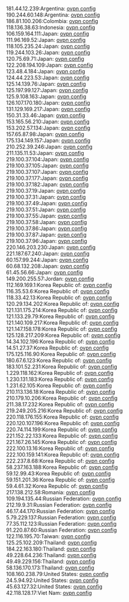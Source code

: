 181.44.12.239:Argentina: [ovpn config](vpn/181_44_12_239.ovpn)  
190.244.60.148:Argentina: [ovpn config](vpn/190_244_60_148.ovpn)  
186.81.100.206:Colombia: [ovpn config](vpn/186_81_100_206.ovpn)  
118.136.38.63:Indonesia: [ovpn config](vpn/118_136_38_63.ovpn)  
106.159.164.111:Japan: [ovpn config](vpn/106_159_164_111.ovpn)  
111.96.169.52:Japan: [ovpn config](vpn/111_96_169_52.ovpn)  
118.105.235.24:Japan: [ovpn config](vpn/118_105_235_24.ovpn)  
119.244.103.26:Japan: [ovpn config](vpn/119_244_103_26.ovpn)  
120.75.69.71:Japan: [ovpn config](vpn/120_75_69_71.ovpn)  
122.208.194.109:Japan: [ovpn config](vpn/122_208_194_109.ovpn)  
123.48.4.184:Japan: [ovpn config](vpn/123_48_4_184.ovpn)  
124.44.223.53:Japan: [ovpn config](vpn/124_44_223_53.ovpn)  
125.14.139.76:Japan: [ovpn config](vpn/125_14_139_76.ovpn)  
125.197.99.127:Japan: [ovpn config](vpn/125_197_99_127.ovpn)  
125.9.108.163:Japan: [ovpn config](vpn/125_9_108_163.ovpn)  
126.107.170.180:Japan: [ovpn config](vpn/126_107_170_180.ovpn)  
131.129.169.217:Japan: [ovpn config](vpn/131_129_169_217.ovpn)  
150.31.33.46:Japan: [ovpn config](vpn/150_31_33_46.ovpn)  
153.165.56.210:Japan: [ovpn config](vpn/153_165_56_210.ovpn)  
153.202.57.134:Japan: [ovpn config](vpn/153_202_57_134.ovpn)  
157.65.87.98:Japan: [ovpn config](vpn/157_65_87_98.ovpn)  
175.134.149.157:Japan: [ovpn config](vpn/175_134_149_157.ovpn)  
210.252.39.246:Japan: [ovpn config](vpn/210_252_39_246.ovpn)  
211.135.11.53:Japan: [ovpn config](vpn/211_135_11_53.ovpn)  
219.100.37.104:Japan: [ovpn config](vpn/219_100_37_104.ovpn)  
219.100.37.105:Japan: [ovpn config](vpn/219_100_37_105.ovpn)  
219.100.37.107:Japan: [ovpn config](vpn/219_100_37_107.ovpn)  
219.100.37.177:Japan: [ovpn config](vpn/219_100_37_177.ovpn)  
219.100.37.182:Japan: [ovpn config](vpn/219_100_37_182.ovpn)  
219.100.37.19:Japan: [ovpn config](vpn/219_100_37_19.ovpn)  
219.100.37.31:Japan: [ovpn config](vpn/219_100_37_31.ovpn)  
219.100.37.49:Japan: [ovpn config](vpn/219_100_37_49.ovpn)  
219.100.37.51:Japan: [ovpn config](vpn/219_100_37_51.ovpn)  
219.100.37.55:Japan: [ovpn config](vpn/219_100_37_55.ovpn)  
219.100.37.58:Japan: [ovpn config](vpn/219_100_37_58.ovpn)  
219.100.37.86:Japan: [ovpn config](vpn/219_100_37_86.ovpn)  
219.100.37.87:Japan: [ovpn config](vpn/219_100_37_87.ovpn)  
219.100.37.96:Japan: [ovpn config](vpn/219_100_37_96.ovpn)  
220.146.203.230:Japan: [ovpn config](vpn/220_146_203_230.ovpn)  
221.187.67.240:Japan: [ovpn config](vpn/221_187_67_240.ovpn)  
60.157.99.244:Japan: [ovpn config](vpn/60_157_99_244.ovpn)  
60.68.132.208:Japan: [ovpn config](vpn/60_68_132_208.ovpn)  
61.45.56.66:Japan: [ovpn config](vpn/61_45_56_66.ovpn)  
149.200.255.57:Jordan: [ovpn config](vpn/149_200_255_57.ovpn)  
112.169.169.1:Korea Republic of: [ovpn config](vpn/112_169_169_1.ovpn)  
116.35.53.6:Korea Republic of: [ovpn config](vpn/116_35_53_6.ovpn)  
118.33.42.13:Korea Republic of: [ovpn config](vpn/118_33_42_13.ovpn)  
120.29.134.202:Korea Republic of: [ovpn config](vpn/120_29_134_202.ovpn)  
121.131.175.214:Korea Republic of: [ovpn config](vpn/121_131_175_214.ovpn)  
121.133.29.79:Korea Republic of: [ovpn config](vpn/121_133_29_79.ovpn)  
121.140.109.217:Korea Republic of: [ovpn config](vpn/121_140_109_217.ovpn)  
121.147.158.178:Korea Republic of: [ovpn config](vpn/121_147_158_178.ovpn)  
125.128.217.209:Korea Republic of: [ovpn config](vpn/125_128_217_209.ovpn)  
14.34.102.196:Korea Republic of: [ovpn config](vpn/14_34_102_196.ovpn)  
14.51.27.37:Korea Republic of: [ovpn config](vpn/14_51_27_37.ovpn)  
175.125.116.90:Korea Republic of: [ovpn config](vpn/175_125_116_90.ovpn)  
180.67.6.123:Korea Republic of: [ovpn config](vpn/180_67_6_123.ovpn)  
183.101.52.231:Korea Republic of: [ovpn config](vpn/183_101_52_231.ovpn)  
1.229.118.162:Korea Republic of: [ovpn config](vpn/1_229_118_162.ovpn)  
1.230.131.183:Korea Republic of: [ovpn config](vpn/1_230_131_183.ovpn)  
1.231.62.105:Korea Republic of: [ovpn config](vpn/1_231_62_105.ovpn)  
210.113.136.18:Korea Republic of: [ovpn config](vpn/210_113_136_18.ovpn)  
210.179.10.206:Korea Republic of: [ovpn config](vpn/210_179_10_206.ovpn)  
211.38.17.232:Korea Republic of: [ovpn config](vpn/211_38_17_232.ovpn)  
219.249.205.216:Korea Republic of: [ovpn config](vpn/219_249_205_216.ovpn)  
220.118.176.155:Korea Republic of: [ovpn config](vpn/220_118_176_155.ovpn)  
220.120.107.196:Korea Republic of: [ovpn config](vpn/220_120_107_196.ovpn)  
220.74.114.199:Korea Republic of: [ovpn config](vpn/220_74_114_199.ovpn)  
221.152.22.133:Korea Republic of: [ovpn config](vpn/221_152_22_133.ovpn)  
221.167.26.145:Korea Republic of: [ovpn config](vpn/221_167_26_145.ovpn)  
222.100.13.16:Korea Republic of: [ovpn config](vpn/222_100_13_16.ovpn)  
222.100.159.141:Korea Republic of: [ovpn config](vpn/222_100_159_141.ovpn)  
222.237.8.68:Korea Republic of: [ovpn config](vpn/222_237_8_68.ovpn)  
58.237.163.188:Korea Republic of: [ovpn config](vpn/58_237_163_188.ovpn)  
59.12.99.43:Korea Republic of: [ovpn config](vpn/59_12_99_43.ovpn)  
59.151.201.36:Korea Republic of: [ovpn config](vpn/59_151_201_36.ovpn)  
59.4.61.32:Korea Republic of: [ovpn config](vpn/59_4_61_32.ovpn)  
217.138.212.58:Romania: [ovpn config](vpn/217_138_212_58.ovpn)  
109.194.135.44:Russian Federation: [ovpn config](vpn/109_194_135_44.ovpn)  
212.19.9.31:Russian Federation: [ovpn config](vpn/212_19_9_31.ovpn)  
46.17.44.170:Russian Federation: [ovpn config](vpn/46_17_44_170.ovpn)  
5.79.229.137:Russian Federation: [ovpn config](vpn/5_79_229_137.ovpn)  
77.35.112.123:Russian Federation: [ovpn config](vpn/77_35_112_123.ovpn)  
91.220.87.60:Russian Federation: [ovpn config](vpn/91_220_87_60.ovpn)  
122.116.195.70:Taiwan: [ovpn config](vpn/122_116_195_70.ovpn)  
125.25.102.209:Thailand: [ovpn config](vpn/125_25_102_209.ovpn)  
184.22.163.180:Thailand: [ovpn config](vpn/184_22_163_180.ovpn)  
49.228.64.236:Thailand: [ovpn config](vpn/49_228_64_236.ovpn)  
49.49.229.156:Thailand: [ovpn config](vpn/49_49_229_156.ovpn)  
58.136.170.173:Thailand: [ovpn config](vpn/58_136_170_173.ovpn)  
108.160.238.79:United States: [ovpn config](vpn/108_160_238_79.ovpn)  
24.5.94.92:United States: [ovpn config](vpn/24_5_94_92.ovpn)  
45.63.127.32:United States: [ovpn config](vpn/45_63_127_32.ovpn)  
42.118.128.17:Viet Nam: [ovpn config](vpn/42_118_128_17.ovpn)  
